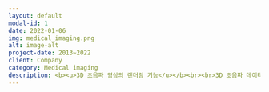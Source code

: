 ```yaml
---
layout: default
modal-id: 1
date: 2022-01-06
img: medical_imaging.png
alt: image-alt
project-date: 2013~2022
client: Company
category: Medical imaging
description: <b><u>3D 초음파 영상의 렌더링 기능</u></b><br><br>3D 초음파 데이터를 활용한 볼륨 렌더링 기술을 개발하였습니다. Fetoscopic Rendering, Endoscopic Rendering 등 태아와 각종 장기들이 사실적으로 표현되기 위한 렌더링 방법과 Pre/Post 영상처리기능을 개발했습니다.<br><br><b><u>3D 초음파 영상의 진단기능</u></b><br><br>3D 초음파 데이터에서 선택된 객체의 3D Segmentation을 통해서, 크기와 부피를 측정하여 진단에 필요한 요소들을 출력하고 이를 가시화하는 기능들을 개발습니다.<br><br><b><u>3D 초음파 영상의 인공지능</u></b><br><br>3D 초음파 데이터를 기반으로한 Object Detection, 3D Segmentation, Style Transfer 기술을 렌더링과 진단기능에 제품에 적용하고 있습니다.<br><br><img src="https://user-images.githubusercontent.com/18140805/149872811-f0714f7b-3571-4812-b5d1-6df168949d7c.png">
---
```


